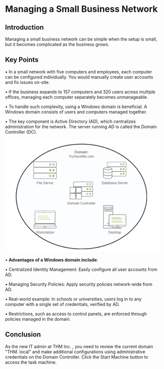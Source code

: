# Managing a Small Business Network 

## Introduction 
Managing a small business network can be simple when the setup is small, but it becomes complicated as the business grows. 

## Key Points 
• In a small network with five computers and employees, each computer can be configured individually. You would manually create user accounts and fix issues on-site. 

• If the business expands to 157 computers and 320 users across multiple offices, managing each computer separately becomes unmanageable. 

• To handle such complexity, using a Windows domain is beneficial. A Windows domain consists of users and computers managed together. 

• The key component is Active Directory (AD), which centralizes administration for the network. The server running AD is called the Domain Controller (DC). 

![From Try Hack Me](image.png)

• __Advantages of a Windows domain include__: 

• Centralized Identity Management: Easily configure all user accounts from AD. 

• Managing Security Policies: Apply security policies network-wide from AD. 

• Real-world example: In schools or universities, users log in to any computer with a single set of credentials, verified by AD. 

• Restrictions, such as access to control panels, are enforced through policies managed in the domain. 


## Conclusion 
As the new IT admin at THM Inc. , you need to review the current domain "THM. local" and make additional configurations using administrative credentials on the Domain Controller. Click the Start Machine button to access the task machine.
